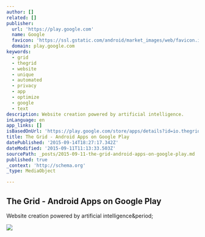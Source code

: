 ```yaml
---
author: []
related: []
publisher:
  url: 'https://play.google.com'
  name: Google
  favicon: 'https://ssl.gstatic.com/android/market_images/web/favicon.ico'
  domain: play.google.com
keywords:
  - grid
  - thegrid
  - website
  - unique
  - automated
  - privacy
  - app
  - optimize
  - google
  - text
description: Website creation powered by artificial intelligence.
inLanguage: en
app_links: []
isBasedOnUrl: 'https://play.google.com/store/apps/details?id=io.thegrid.app'
title: The Grid - Android Apps on Google Play
datePublished: '2015-09-14T18:27:17.342Z'
dateModified: '2015-09-11T11:13:33.503Z'
sourcePath: _posts/2015-09-11-the-grid-android-apps-on-google-play.md
published: true
_context: 'http://schema.org'
_type: MediaObject

---
```

<article style=""><h1>The Grid - Android Apps on Google Play</h1><p>Website creation powered by artificial intelligence&amp;period;</p><img src="https://lh3.googleusercontent.com/mcedNsuwncQzHa4RkwKCTLOZPGcii-cov3ffvEaLsx9byg3xjXOc3toJnbKXQ-T3Kg=h310" /></article>